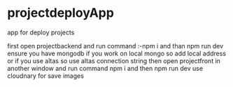 # projectdeployApp
app for deploy projects

first open projectbackend and run command :-npm i and than npm run dev
ensure you have mongodb if you work on local mongo so add local address or if you use altas so use altas connection string
then open projectfront in another window and run command npm i and then npm run dev
use cloudnary for save images 
